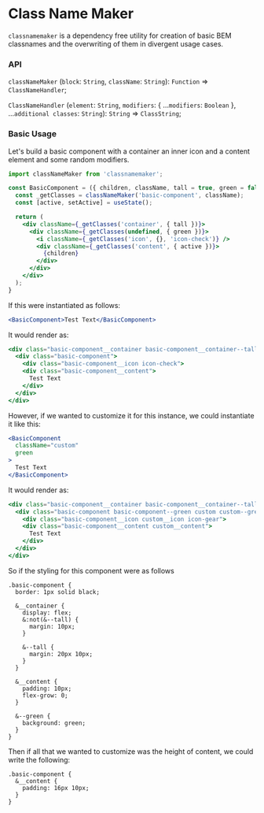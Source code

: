 # Class Name Maker
`classnamemaker` is a dependency free utility for creation of basic BEM classnames and the overwriting of them in divergent usage cases.

### API

`classNameMaker` (`block`: `String`, `className`: `String`): `Function` => `ClassNameHandler`;

`ClassNameHandler` (`element`: `String`, `modifiers`: { ...`modifiers`: `Boolean` }, ...`additional classes`: `String`): `String` => `ClassString`;

### Basic Usage

Let's build a basic component with a container an inner icon and a content element and some random modifiers.

```jsx
import classNameMaker from 'classnamemaker';

const BasicComponent = ({ children, className, tall = true, green = false }) => {
  const _getClasses = classNameMaker('basic-component', className);
  const [active, setActive] = useState();

  return (
    <div className={_getClasses('container', { tall })}>
      <div className={_getClasses(undefined, { green })}>
        <i className={_getClasses('icon', {}, 'icon-check')} />
        <div className={_getClasses('content', { active })}>
          {children}
        </div>
      </div>
    </div>
  );
}
```

If this were instantiated as follows:
```jsx
<BasicComponent>Test Text</BasicComponent>
```

It would render as:
```jsx
<div class="basic-component__container basic-component__container--tall">
  <div class="basic-component">
    <div class="basic-component__icon icon-check">
    <div class="basic-component__content">
      Test Text
    </div>
  </div>
</div>
```

However, if we wanted to customize it for this instance, we could instantiate it like this:
```jsx
<BasicComponent
  className="custom"
  green
>
  Test Text
</BasicComponent>
```

It would render as:
```jsx
<div class="basic-component__container basic-component__container--tall custom__container custom__container--tall">
  <div class="basic-component basic-component--green custom custom--green">
    <div class="basic-component__icon custom__icon icon-gear">
    <div class="basic-component__content custom__content">
      Test Text
    </div>
  </div>
</div>
```

So if the styling for this component were as follows
```less
.basic-component {
  border: 1px solid black;

  &__container {
    display: flex;
    &:not(&--tall) {
      margin: 10px;
    }

    &--tall {
      margin: 20px 10px;
    }
  }

  &__content {
    padding: 10px;
    flex-grow: 0;
  }

  &--green {
    background: green;
  }
}
```

Then if all that we wanted to customize was the height of content, we could write the following:
```less
.basic-component {
  &__content {
    padding: 16px 10px;
  }
}
```
